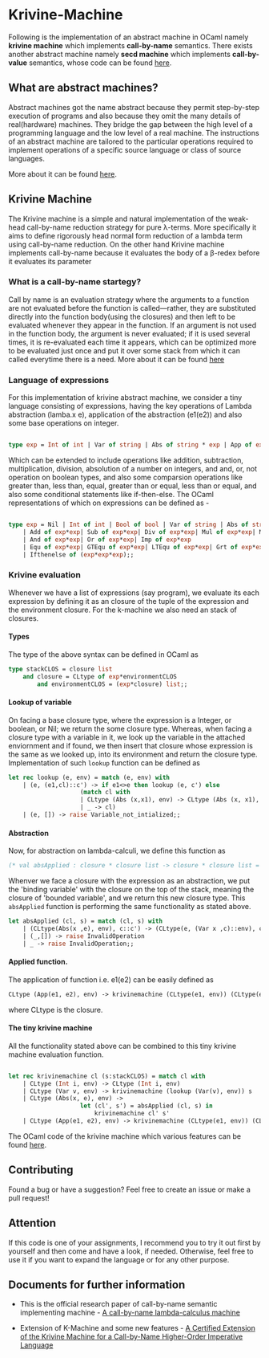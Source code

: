 # Krivine-Machine

Following is the implementation of an abstract machine in OCaml namely **krivine machine** which implements **call-by-name** semantics. There exists another abstract machine namely **secd machine** which implements **call-by-value** semantics, whose code can be found [here](https://github.com/techcentaur/Krivine-Machine/blob/master/SECD.ml).


## What are abstract machines?

Abstract machines got the name abstract because they permit step-by-step execution of programs and also because they omit the many details of real(hardware) machines. They bridge the gap between the high level of a programming language and the low level of a real machine. The instructions of an abstract machine are tailored to the particular operations required to implement operations of a specific source language or class of source languages.

More about it can be found [here](https://www.sciencedirect.com/science/article/pii/S0167739X99000886).

## Krivine Machine

The Krivine machine is a simple and natural implementation of the weak-head call-by-name reduction strategy for pure λ-terms. More specifically it aims to define rigorously head normal form reduction of a lambda term using call-by-name reduction. On the other hand Krivine machine implements call-by-name because it evaluates the body of a β-redex before it evaluates its parameter

### What is a call-by-name startegy?

Call by name is an evaluation strategy where the arguments to a function are not evaluated before the function is called—rather, they are substituted directly into the function body(using the closures) and then left to be evaluated whenever they appear in the function. If an argument is not used in the function body, the argument is never evaluated; if it is used several times, it is re-evaluated each time it appears, which can be optimized more to be evaluated just once and put it over some stack from which it can called everytime there is a need.
More about it can be found [here](https://en.wikipedia.org/wiki/Evaluation_strategy#Call_by_name)


### Language of expressions

For this implementation of krivine abstract machine, we consider a tiny language consisting of expressions, having the key operations of Lambda abstraction (lamba.x e), application of the abstraction (e1(e2)) and also some base operations on integer.
```ocaml

type exp = Int of int | Var of string | Abs of string * exp | App of exp * exp;;

```

Which can be extended to include operations like addition, subtraction, multiplication, division, absolution of a number on integers, and and, or, not operation on boolean types, and also some comparsion operations like greater than, less than, equal, greater than or equal, less than or equal, and also some conditional statements like if-then-else. The OCaml representations of which on expressions can be defined as - 
```ocaml

type exp = Nil | Int of int | Bool of bool | Var of string | Abs of string * exp | App of exp * exp | Absolute of exp| Not of exp
	| Add of exp*exp| Sub of exp*exp| Div of exp*exp| Mul of exp*exp| Mod of exp*exp| Exp of exp*exp
	| And of exp*exp| Or of exp*exp| Imp of exp*exp
	| Equ of exp*exp| GTEqu of exp*exp| LTEqu of exp*exp| Grt of exp*exp| Lst of exp*exp
	| Ifthenelse of (exp*exp*exp);;

```

### Krivine evaluation

Whenever we have a list of expressions (say program), we evaluate its each expression by defining it as an closure of the tuple of the expression and the environment closure. For the k-machine we also need an stack of closures.

#### Types 

The type of the above syntax can be defined in OCaml as 

```ocaml
type stackCLOS = closure list
	and closure = CLtype of exp*environmentCLOS
		and environmentCLOS = (exp*closure) list;;
```
#### Lookup of variable

On facing a base closure type, where the expression is a Integer, or boolean, or Nil; we return the some closure type. Whereas, when facing a closure type with a variable in it, we look up the variable in the attached enviornment and if found, we then insert that closure whose expression is the same as we looked up, into its environment and return the closure type. Implementation of such `lookup` function can be defined as

```ocaml
let rec lookup (e, env) = match (e, env) with
	| (e, (e1,cl)::c') -> if e1<>e then lookup (e, c') else
					(match cl with
					| CLtype (Abs (x,x1), env) -> CLtype (Abs (x, x1), (e1,cl)::env)
					| _ -> cl)
	| (e, []) -> raise Variable_not_intialized;;

```

#### Abstraction

Now, for abstraction on lambda-calculi, we define this function as 

```ocaml
(* val absApplied : closure * closure list -> closure * closure list = <fun> *)
```

Whenver we face a closure with the expression as an abstraction, we put the 'binding variable' with the closure on the top of the stack, meaning the closure of 'bounded variable', and we return this new closure type. This `absApplied` function is performing the same functionality as stated above.

```ocaml
let absApplied (cl, s) = match (cl, s) with
	| (CLtype(Abs(x ,e), env), c::c') -> (CLtype(e, (Var x ,c)::env), c')
	| (_,[]) -> raise InvalidOperation
	| _ -> raise InvalidOperation;;
```

#### Applied function.

The application of function i.e. e1(e2) can be easily defined as 
```ocaml
CLtype (App(e1, e2), env) -> krivinemachine (CLtype(e1, env)) (CLtype(e2, env)::s)
```
where CLtype is the closure.

#### The tiny krivine machine

All the functionality stated above can be combined to this tiny krivine machine evaluation function.

```ocaml

let rec krivinemachine cl (s:stackCLOS) = match cl with
	| CLtype (Int i, env) -> CLtype (Int i, env)
	| CLtype (Var v, env) -> krivinemachine (lookup (Var(v), env)) s
	| CLtype (Abs(x, e), env) -> 
					let (cl', s') = absApplied (cl, s) in
						krivinemachine cl' s'
	| CLtype (App(e1, e2), env) -> krivinemachine (CLtype(e1, env)) (CLtype(e2, env)::s)

```

The OCaml code of the krivine machine which various features can be found [here](https://github.com/techcentaur/Krivine-Machine/blob/master/krivine.ml).

## Contributing
Found a bug or have a suggestion? Feel free to create an issue or make a pull request!

## Attention
If this code is one of your assignments, I recommend you to try it out first by yourself and then come and have a look, if needed. Otherwise, feel free to use it if you want to expand the language or for any other purpose.
 

## Documents for further information

- This is the official research paper of call-by-name semantic implementing machine - [A call-by-name lambda-calculus machine](https://www.irif.fr/~krivine/articles/lazymach.pdf)

- Extension of K-Machine and some new features - [A Certified Extension of the Krivine Machine for a
Call-by-Name Higher-Order Imperative Language](http://drops.dagstuhl.de/opus/volltexte/2014/4634/pdf/13.pdf)
